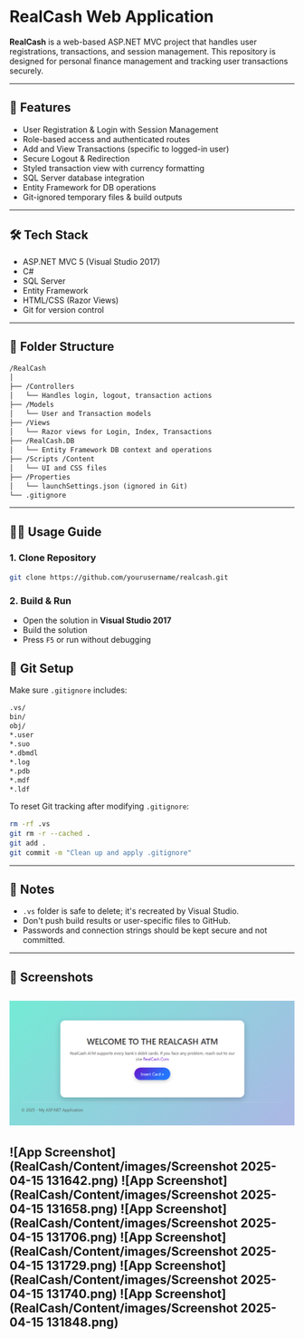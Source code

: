 # RealCash Web Application

**RealCash** is a web-based ASP.NET MVC project that handles user registrations, transactions, and session management. This repository is designed for personal finance management and tracking user transactions securely.

---

## 🚀 Features

- User Registration & Login with Session Management
- Role-based access and authenticated routes
- Add and View Transactions (specific to logged-in user)
- Secure Logout & Redirection
- Styled transaction view with currency formatting
- SQL Server database integration
- Entity Framework for DB operations
- Git-ignored temporary files & build outputs

---

## 🛠️ Tech Stack

- ASP.NET MVC 5 (Visual Studio 2017)
- C#
- SQL Server
- Entity Framework
- HTML/CSS (Razor Views)
- Git for version control

---

## 📂 Folder Structure

```
/RealCash
│
├── /Controllers
│   └── Handles login, logout, transaction actions
├── /Models
│   └── User and Transaction models
├── /Views
│   └── Razor views for Login, Index, Transactions
├── /RealCash.DB
│   └── Entity Framework DB context and operations
├── /Scripts /Content
│   └── UI and CSS files
├── /Properties
│   └── launchSettings.json (ignored in Git)
└── .gitignore
```

---

## 🧑‍💻 Usage Guide

### 1. Clone Repository

```bash
git clone https://github.com/yourusername/realcash.git
```

### 2. Build & Run

- Open the solution in **Visual Studio 2017**
- Build the solution
- Press `F5` or run without debugging

## 🧹 Git Setup

Make sure `.gitignore` includes:

```gitignore
.vs/
bin/
obj/
*.user
*.suo
*.dbmdl
*.log
*.pdb
*.mdf
*.ldf
```

To reset Git tracking after modifying `.gitignore`:

```bash
rm -rf .vs
git rm -r --cached .
git add .
git commit -m "Clean up and apply .gitignore"
```

---

## 🔐 Notes

- `.vs` folder is safe to delete; it's recreated by Visual Studio.
- Don't push build results or user-specific files to GitHub.
- Passwords and connection strings should be kept secure and not committed.

---

## 📸 Screenshots

![App Screenshot](RealCash/Content/images/Screenshot%202025-04-15%20131635.png)
---
![App Screenshot](RealCash/Content/images/Screenshot 2025-04-15 131642.png)
![App Screenshot](RealCash/Content/images/Screenshot 2025-04-15 131658.png)
![App Screenshot](RealCash/Content/images/Screenshot 2025-04-15 131706.png)
![App Screenshot](RealCash/Content/images/Screenshot 2025-04-15 131729.png)
![App Screenshot](RealCash/Content/images/Screenshot 2025-04-15 131740.png)
![App Screenshot](RealCash/Content/images/Screenshot 2025-04-15 131848.png)
---
